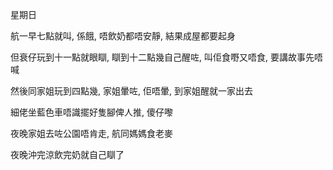 星期日

航一早七點就叫, 係餓, 唔飲奶都唔安靜, 結果成屋都要起身

但衰仔玩到十一點就眼瞓, 瞓到十二點幾自己醒咗, 叫佢食嘢又唔食, 要講故事先唔喊

然後同家姐玩到四點幾, 家姐暈咗, 佢唔暈, 到家姐醒就一家出去

細佬坐藍色車唔識擺好隻腳俾人推, 傻仔嚟

夜晚家姐去咗公園唔肯走, 航同媽媽食老麥

夜晚沖完涼飲完奶就自己瞓了
